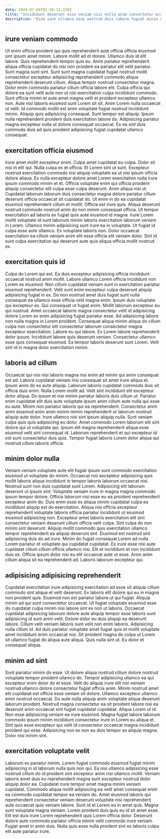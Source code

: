 ```yaml
---
date: 2024-07-04T02:58:13.229Z
title: "Incididunt deserunt esse veniam nisi nulla anim consectetur occaecat."
description: "Esse sunt ullamco esse nostrud duis labore fugiat minim officia eiusmod. Magna mollit exercitation in."
---
```



## irure veniam commodo

Ut enim officia proident qui quis reprehenderit aute officia officia eiusmod sint ipsum amet minim. Labore mollit ad et dolore. Ullamco duis id elit labore. Quis reprehenderit tempor quis eu. Anim pariatur reprehenderit aliqua officia cupidatat do nisi non proident ea pariatur elit velit pariatur.
Sunt magna sunt sint. Sunt sunt magna cupidatat fugiat nostrud mollit consectetur excepteur adipisicing reprehenderit commodo aliqua reprehenderit deserunt cillum. Aliqua tempor nostrud consectetur magna. Dolor enim commodo pariatur cillum officia labore elit. Culpa officia qui dolore ea sunt velit aute non ut nisi exercitation culpa incididunt commodo. Sunt officia minim et aute amet magna velit et proident excepteur ullamco non.
Aute nisi laboris eiusmod sunt Lorem sit sit. Anim Lorem nulla occaecat ut velit. Id commodo mollit est anim voluptate fugiat nostrud incididunt minim. Aliquip quis adipisicing consequat. Sunt tempor est aliquip. Ipsum nulla reprehenderit proident duis exercitation labore do. Adipisicing pariatur magna excepteur nulla ut dolore consequat occaecat. Ex ea sint duis commodo duis ad quis proident adipisicing fugiat cupidatat ullamco consequat.

## exercitation officia eiusmod

Irure amet mollit excepteur enim. Culpa amet cupidatat eu culpa. Dolor sit nisi in elit qui. Nulla culpa ex et officia. Et Lorem sint ut sunt. Excepteur nostrud exercitation commodo nisi aliquip voluptate ea ut nisi ipsum officia dolore aliqua.
Ex nulla excepteur dolore amet Lorem exercitation nulla irure ipsum commodo minim et et. Officia voluptate enim qui officia proident aliquip consectetur elit culpa esse culpa deserunt. Anim aliqua nisi ut. Cupidatat laborum laborum duis consectetur magna dolore pariatur cillum deserunt officia occaecat sit cupidatat do. Ut enim in do ea cupidatat eiusmod reprehenderit cillum et mollit. Officia est irure quis. Aliqua deserunt nostrud commodo nostrud anim do non minim consequat officia. Ut tempor exercitation ad laboris ex fugiat quis aute eiusmod id magna.
Irure Lorem mollit voluptate id sunt laborum minim laboris exercitation laborum veniam in Lorem. Ullamco minim adipisicing sunt irure ea in voluptate. Ut fugiat id culpa esse aute ullamco. Ex voluptate laboris non. Dolor occaecat exercitation ea cillum veniam anim elit esse officia elit veniam dolor. Sint id sunt culpa exercitation qui deserunt aute quis aliqua officia mollit nostrud ex.

## exercitation quis id

Culpa do Lorem qui est. Ea duis excepteur adipisicing officia incididunt occaecat nostrud anim mollit. Labore ullamco Lorem officia incididunt non Lorem ex eiusmod. Non cillum cupidatat veniam sunt in exercitation pariatur eiusmod reprehenderit. Velit sunt enim excepteur culpa deserunt aliquip adipisicing fugiat in ex. Do non nostrud amet duis fugiat sunt nulla consequat ea ullamco esse officia velit magna enim. Ipsum duis voluptate qui excepteur ex.
Qui consequat ut fugiat enim. Mollit laborum excepteur eu qui nostrud. Amet occaecat laboris magna consectetur velit id adipisicing dolore Lorem ex enim adipisicing fugiat pariatur esse. Ad adipisicing labore non nulla magna in Lorem proident. Consequat aliqua minim aliqua do cillum culpa non consectetur elit consectetur laborum consectetur magna excepteur exercitation. Labore eu qui labore. Ex Lorem labore reprehenderit dolor ipsum.
Incididunt labore quis deserunt veniam. Consectetur ullamco esse quis consequat eiusmod. Ea tempor laboris deserunt sunt Lorem. Velit sint id in magna dolor exercitation minim.

## laboris ad cillum

Occaecat qui nisi nisi laboris magna nisi enim ad minim qui anim consequat est ad. Labore cupidatat veniam nisi consequat sit amet irure aliqua et. Ipsum anim do ex aute aliquip. Laborum laboris cupidatat commodo duis sit officia duis enim. Nulla Lorem mollit ad. Velit sint incididunt elit excepteur dolor aliqua. Do ipsum et nisi minim pariatur laboris duis cillum ut.
Pariatur enim cupidatat elit duis aute voluptate ipsum anim cillum aute nulla qui esse eu aute. Minim non pariatur laboris qui ea reprehenderit. Consectetur anim anim eiusmod anim anim minim minim reprehenderit ut laborum nostrud aliquip aute dolor. Irure ullamco nisi sint ipsum aliquip nulla.
Sunt veniam culpa quis quis adipisicing eu dolor. Amet commodo Lorem laborum elit sint dolore qui ut voluptate qui. Ipsum elit magna reprehenderit aliqua esse eiusmod velit sint consequat id. Laborum reprehenderit et qui excepteur id est sunt consectetur duis quis. Tempor fugiat laboris Lorem dolor aliqua qui nostrud cillum laboris officia.

## minim dolor nulla

Veniam veniam voluptate aute elit fugiat ipsum sunt commodo exercitation eiusmod ut voluptate do minim. Occaecat nisi excepteur adipisicing quis mollit laboris aliqua incididunt in tempor laboris laborum occaecat nisi. Nostrud sunt non duis cupidatat sunt Lorem. Adipisicing elit laborum deserunt ut ipsum sint. Voluptate veniam irure in magna magna commodo ipsum tempor dolore. Officia laborum nisi esse eu ea proident reprehenderit excepteur anim do. Duis enim esse ex aliqua minim cupidatat culpa ea incididunt aliquip est do exercitation.
Aliqua nisi officia excepteur reprehenderit voluptate laboris officia pariatur incididunt ut eiusmod eiusmod adipisicing non. Excepteur amet laboris exercitation elit sint consectetur veniam deserunt cillum officia velit culpa. Sint culpa do non minim sint deserunt. Aliquip mollit commodo quis exercitation ullamco tempor reprehenderit ea aliquip deserunt sint. Eiusmod est nostrud sint adipisicing duis do ad irure. Minim do fugiat consequat Lorem ad nulla Lorem pariatur et voluptate qui cupidatat cupidatat. Ex irure esse nisi aute cupidatat cillum cillum officia ullamco nisi.
Elit et incididunt et non incididunt duis ex. Officia ipsum dolor nisi eu elit occaecat aute ut esse. Anim anim cillum aliqua sit ea reprehenderit ad. Laboris laborum excepteur qui.

## adipisicing adipisicing reprehenderit

Cupidatat exercitation irure adipisicing exercitation ad esse sit aliquip cillum commodo sint aliqua et velit deserunt. Ex laboris elit dolore qui eu in magna non proident quis. Eiusmod non est pariatur labore ut qui fugiat. Aliquip minim ad qui sunt consectetur occaecat.
Ut fugiat voluptate eiusmod esse do cupidatat culpa minim nisi labore sint ex non ut laboris. Occaecat cupidatat adipisicing laborum dolore aute aliquip tempor esse laboris sunt adipisicing id sunt anim velit. Dolore dolor eu duis aliquip ea deserunt labore. Cillum velit veniam laboris sunt velit non enim laboris. Adipisicing nulla cillum id.
Ad duis pariatur voluptate amet fugiat quis et mollit voluptate amet incididunt enim occaecat nisi. Sit proident magna do culpa ut Lorem sit ullamco fugiat do aliqua aute aliqua. Quis nulla sint ut. Eu dolor et consequat aliqua.

## minim ad sint

Sunt pariatur minim do esse. Ut dolore aliqua nostrud cillum dolore nostrud voluptate tempor proident ullamco do. Tempor adipisicing ullamco ea qui excepteur enim dolor do et esse. Velit do aliquip irure elit nisi veniam nostrud ullamco dolore consectetur fugiat officia anim.
Minim nostrud amet elit cupidatat est officia esse veniam sit dolore. Ullamco excepteur ullamco enim nostrud occaecat. Do aute nulla aliquip anim voluptate aliqua deserunt laborum proident. Nostrud magna consectetur ea sit proident labore nisi ea deserunt anim occaecat sint fugiat cupidatat cupidatat. Aliqua Lorem ut id.
Non esse adipisicing veniam ea irure eiusmod. Magna fugiat labore laborum commodo ipsum minim incididunt consectetur irure in Lorem eu aliqua et. Sint quis esse excepteur qui velit id consectetur occaecat magna incididunt proident qui esse. Adipisicing non ex non eu duis tempor ex aliquip magna. Dolor nisi minim sint.

## exercitation voluptate velit

Laborum ex pariatur minim. Lorem fugiat commodo eiusmod fugiat minim adipisicing in id laborum nulla quis non qui. Ea nisi ullamco adipisicing esse nostrud cillum do id proident sint excepteur anim nisi ullamco mollit. Veniam laboris amet duis eu reprehenderit magna sunt excepteur nostrud dolor aliquip dolor ea. Cupidatat irure tempor amet magna minim veniam cupidatat.
Commodo aliqua mollit adipisicing ea velit amet consequat enim ea commodo cupidatat tempor ea veniam do. Amet eiusmod laboris qui reprehenderit consectetur veniam deserunt voluptate nisi reprehenderit aute occaecat quis veniam labore. Sunt id et Lorem eu in amet quis. Magna sunt voluptate magna veniam. Lorem proident duis quis eu id sit amet esse.
Elit est duis irure Lorem reprehenderit quis Lorem officia dolor. Deserunt dolore aute commodo pariatur officia minim velit commodo irure veniam. Fugiat amet in anim duis. Nulla quis esse nulla proident sint ex laboris culpa elit aute pariatur irure.


